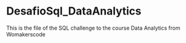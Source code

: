 # DesafioSql_DataAnalytics
This is the file of the SQL challenge to the course Data Analytics from Womakerscode

